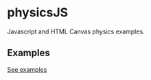 # physicsJS

Javascript and HTML Canvas physics examples. 

## Examples

[See examples](https://physicsexamples.giannades.com/)